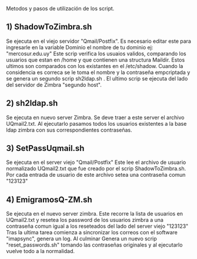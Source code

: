    Metodos y pasos de utilización de los script.

## 1) ShadowToZimbra.sh

 Se ejecuta en el viejo servidor "Qmail/Postfix".
 Es necesario editar este para ingresarle en la variable Dominio el nombre de tu dominio ej: "mercosur.edu.uy"
 Este scrip verifica los usuaios validos, comparando los usuarios que estan en /home y que contienen una structura Maildir. Estos ultimos son
comparados con los existantes en el /etc/shadow.
 Cuando la considencia es correca se le toma el nombre y la contraseña empcriptada y se genera un segundo scrip sh2ldap.sh .
 El ultimo scrip se ejecuta del lado del servidor de Zimbra "segundo host".

## 2) sh2ldap.sh
 Se ejecuta en nuevo server Zimbra.
 Se deve traer a este server el archivo UQmail2.txt.
 Al ejecutarlo pasamos todos los usuarios existentes a la base ldap zimbra con sus correspondientes contraseñas.

## 3) SetPassUqmail.sh
 Se ejecuta en el server viejo "Qmail/Postfix"
 Este lee el archivo de usuario normalizado UQmail2.txt que fue creado por el scrip ShadowToZimbra.sh.
 Por cada entrada de usuario de este archivo setea una contraseña comun "123123"

## 4) EmigramosQ-ZM.sh
 Se ejecuta en el nuevo server zimbra.
 Este recorre la lista de usuarios en UQmail2.txt y resetea los password de los usuarios zimbra a una contraseña comun igual a los reseteados del lado del server viejo "123123"
 Tras la ultima tarea comienza a sincronizar los correos con el software "imapsync", genera un log.
 Al culminar Genera un nuevo scrip "reset_passwords.sh" tomando las contraseñas originales y al ejecutarlo vuelve todo a la normalidad.
 
